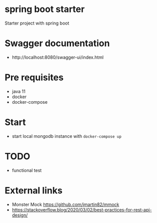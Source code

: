 # spring boot starter
Starter project with spring boot

# Swagger documentation
- http://localhost:8080/swagger-ui/index.html

# Pre requisites
- java 11
- docker
- docker-compose

# Start
- start local mongodb instance with `docker-compose up`

# TODO
- functional test

# External links
- Monster Mock https://github.com/jmartin82/mmock
- https://stackoverflow.blog/2020/03/02/best-practices-for-rest-api-design/